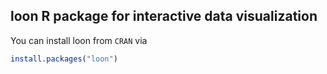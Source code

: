 
## loon R package for interactive data visualization

You can install loon from `CRAN` via

```r
install.packages("loon")
```
